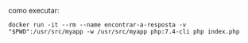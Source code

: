 como executar:
```
docker run -it --rm --name encontrar-a-resposta -v "$PWD":/usr/src/myapp -w /usr/src/myapp php:7.4-cli php index.php

```